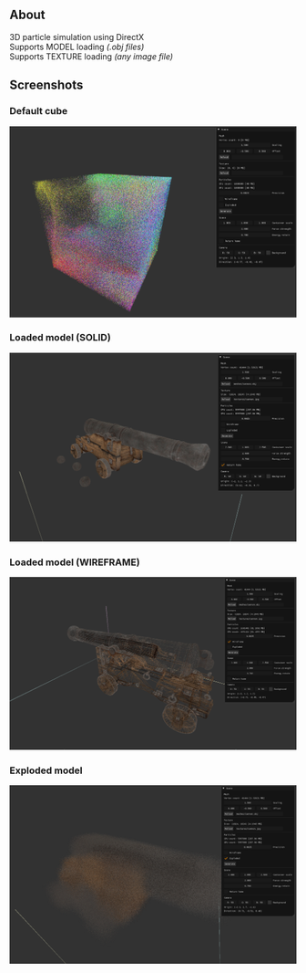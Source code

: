 ## About
3D particle simulation using DirectX  
Supports MODEL loading *(.obj files)*  
Supports TEXTURE loading *(any image file)*

## Screenshots
### Default cube
![](screens/default_cube.png)

### Loaded model (SOLID)
![](screens/loaded_model.png)

### Loaded model (WIREFRAME)
![](screens/loaded_model_wireframe.png)

### Exploded model
![](screens/exploded_model.png)
